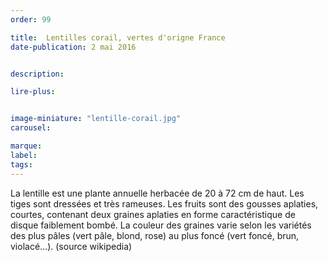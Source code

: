 ```yaml
---
order: 99

title:  Lentilles corail, vertes d'origne France
date-publication: 2 mai 2016


description: 

lire-plus:


image-miniature: "lentille-corail.jpg"
carousel: 

marque:
label: 
tags: 
---
```


<!--fin-excerpt-->
<!-- *********************************** -->
<!-- **** début contenu détaillé **** -->

La lentille est une plante annuelle herbacée de 20 à 72 cm de haut. Les tiges sont dressées et très rameuses.
Les fruits sont des gousses aplaties, courtes, contenant deux graines aplaties en forme caractéristique de disque faiblement bombé. La couleur des graines varie selon les variétés des plus pâles (vert pâle, blond, rose) au plus foncé (vert foncé, brun, violacé…).
(source wikipedia)

<!-- **** fin contenu détaillé **** -->
<!-- ********************************* -->

